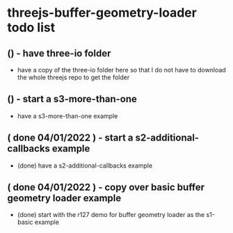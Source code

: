 # threejs-buffer-geometry-loader todo list

## () - have three-io folder
* have a copy of the three-io folder here so that I do not have to download the whole threejs repo to get the folder

## () - start a s3-more-than-one
* have a s3-more-than-one example

## ( done 04/01/2022 ) - start a s2-additional-callbacks example
* (done) have a s2-additional-callbacks example

## ( done 04/01/2022 ) - copy over basic buffer geometry loader example
* (done) start with the r127 demo for buffer geometry loader as the s1-basic example
